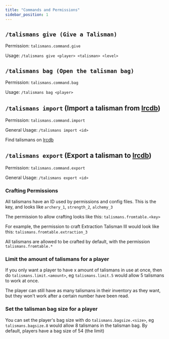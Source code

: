 ```yaml
---
title: "Commands and Permissions"
sidebar_position: 1
---
```


## `/talismans give (Give a Talisman)`
Permission: `talismans.command.give`

Usage: `/talismans give <player> <talisman> <level>`

## `/talismans bag (Open the talisman bag)`
Permission: `talismans.command.bag`

Usage: `/talismans bag <player>`

## `/talismans import` (Import a talisman from [lrcdb](https://lrcdb.auxilor.io/))
Permission: `talismans.command.import`

General Usage: `/talismans import <id>`

Find talismans on [lrcdb](https://lrcdb.auxilor.io/)

## `/talismans export` (Export a talisman to [lrcdb](https://lrcdb.auxilor.io/))
Permission: `talismans.command.export`

General Usage: `/talismans export <id>`

### Crafting Permissions
All talismans have an ID used by permissions and config files.
This is the key, and looks like `archery_1`, `strength_2`, `alchemy_3`

The permission to allow crafting looks like this: `talismans.fromtable.<key>`

For example, the permission to craft Extraction Talisman III would look like this: `talismans.fromtable.extraction_3`

All talismans are allowed to be crafted by default, with the permission `talismans.fromtable.*`

### Limit the amount of talismans for a player

If you only want a player to have x amount of talismans in use at once, then do `talismans.limit.<amount>`, eg `talismans.limit.5` would allow 5 talismans to work at once.

The player can still have as many talismans in their inventory as they want, but they won't work after a certain number have been read.

### Set the talisman bag size for a player

You can set the player's bag size with do `talismans.bagsize.<size>`, eg `talismans.bagsize.8` would allow 8 talismans in the talisman bag.
By default, players have a bag size of 54 (the limit)
